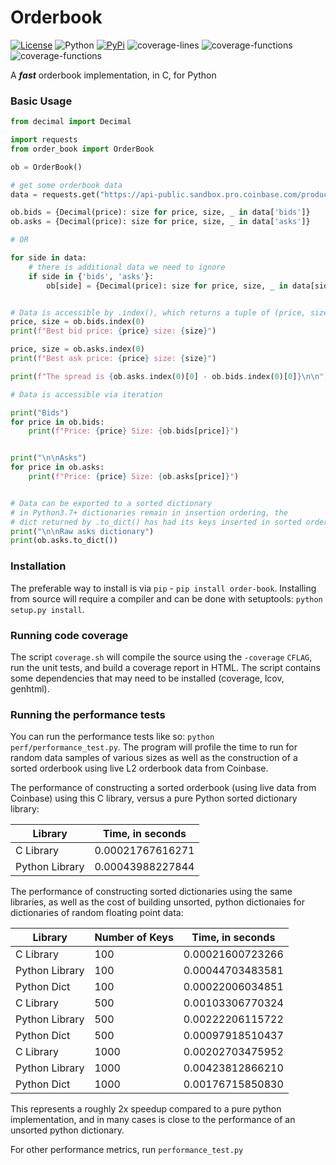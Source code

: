 # Orderbook

[![License](https://img.shields.io/badge/license-GLPv3-blue.svg)](LICENSE)
![Python](https://img.shields.io/badge/Python-3.7+-green.svg)
[![PyPi](https://img.shields.io/badge/PyPi-order--book-brightgreen)](https://pypi.python.org/pypi/order-book)
![coverage-lines](https://img.shields.io/badge/coverage%3A%20lines-84.6%25-blue)
![coverage-functions](https://img.shields.io/badge/coverage%3A%20lines-84.6%25-blue)
![coverage-functions](https://img.shields.io/badge/coverage%3A%20functions-100%25-blue)


A ***fast*** orderbook implementation, in C, for Python


### Basic Usage

```python
from decimal import Decimal

import requests
from order_book import OrderBook

ob = OrderBook()

# get some orderbook data
data = requests.get("https://api-public.sandbox.pro.coinbase.com/products/BTC-USD/book?level=2").json()

ob.bids = {Decimal(price): size for price, size, _ in data['bids']}
ob.asks = {Decimal(price): size for price, size, _ in data['asks']}

# OR

for side in data:
    # there is additional data we need to ignore
    if side in {'bids', 'asks'}:
        ob[side] = {Decimal(price): size for price, size, _ in data[side]}


# Data is accessible by .index(), which returns a tuple of (price, size) at that level in the book
price, size = ob.bids.index(0)
print(f"Best bid price: {price} size: {size}")

price, size = ob.asks.index(0)
print(f"Best ask price: {price} size: {size}")

print(f"The spread is {ob.asks.index(0)[0] - ob.bids.index(0)[0]}\n\n")

# Data is accessible via iteration

print("Bids")
for price in ob.bids:
    print(f"Price: {price} Size: {ob.bids[price]}")


print("\n\nAsks")
for price in ob.asks:
    print(f"Price: {price} Size: {ob.asks[price]}")


# Data can be exported to a sorted dictionary
# in Python3.7+ dictionaries remain in insertion ordering, the
# dict returned by .to_dict() has had its keys inserted in sorted order
print("\n\nRaw asks dictionary")
print(ob.asks.to_dict())

```


### Installation

The preferable way to install is via `pip` - `pip install order-book`. Installing from source will require a compiler and can be done with setuptools: `python setup.py install`. 


### Running code coverage

The script `coverage.sh` will compile the source using the `-coverage` `CFLAG`, run the unit tests, and build a coverage report in HTML. The script contains some dependencies that may need to be installed (coverage, lcov, genhtml).


### Running the performance tests

You can run the performance tests like so: `python perf/performance_test.py`. The program will profile the time to run for random data samples of various sizes as well as the construction of a sorted orderbook using live L2 orderbook data from Coinbase.

The performance of constructing a sorted orderbook (using live data from Coinbase) using this C library, versus a pure Python sorted dictionary library:


| Library        | Time, in seconds |
| ---------------| ---------------- |
| C Library      | 0.00021767616271 |
| Python Library | 0.00043988227844 |

The performance of constructing sorted dictionaries using the same libraries, as well as the cost of building unsorted, python dictionaies for dictionaries of random floating point data:


| Library        | Number of Keys | Time, in seconds |
| -------------- | -------------- | ---------------- |
| C Library      |     100        | 0.00021600723266 |
| Python Library |     100        | 0.00044703483581 |
| Python Dict    |     100        | 0.00022006034851 |
| C Library      |     500        | 0.00103306770324 |
| Python Library |     500        | 0.00222206115722 |
| Python Dict    |     500        | 0.00097918510437 |
| C Library      |     1000       | 0.00202703475952 |
| Python Library |     1000       | 0.00423812866210 |
| Python Dict    |     1000       | 0.00176715850830 |


This represents a roughly 2x speedup compared to a pure python implementation, and in many cases is close to the performance of an unsorted python dictionary.


For other performance metrics, run `performance_test.py`
